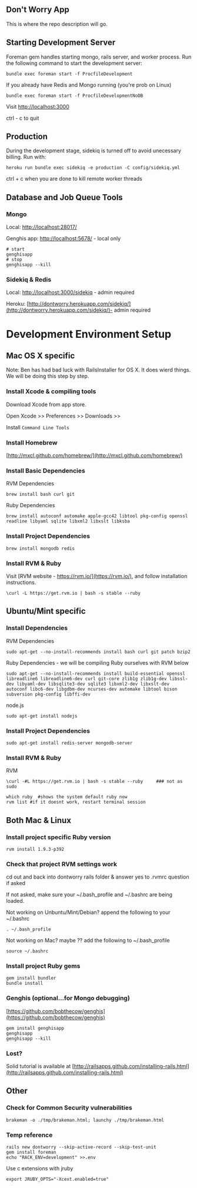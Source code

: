 Don't Worry App
-----------------

This is where the repo description will go.

## Starting Development Server

Foreman gem handles starting mongo, rails server, and worker process. 
Run the following command to start the development server:

    bundle exec foreman start -f ProcfileDevelopment

If you already have Redis and Mongo running (you're prob on Linux)
    
    bundle exec foreman start -f ProcfileDevelopmentNoDB

Visit [http://localhost:3000](http://localhost:3000)

ctrl - c to quit

## Production
During the development stage, sidekiq is turned off to avoid unecessary billing.
Run with:

    heroku run bundle exec sidekiq -e production -C config/sidekiq.yml

ctrl + c when you are done to kill remote worker threads

## Database and Job Queue Tools

### Mongo
Local: [http://localhost:28017/](http://localhost:28017/)

Genghis app: [http://localhost:5678/](http://localhost:5678/) - local only

    # start
    genghisapp
    # stop
    genghisapp --kill

### Sidekiq & Redis
Local:
[http://localhost:3000/sidekiq](http://localhost:3000/sidekiq) - admin required

Heroku:
[http://dontworry.herokuapp.com/sidekiq/](http://dontworry.herokuapp.com/sidekiq/)- admin required

# Development Environment Setup
## Mac OS X specific
Note: Ben has had bad luck with RailsInstaller for OS X. It does wierd things. We
will be doing this step by step.
### Install Xcode & compiling tools
Download Xcode from app store.

Open Xcode >> Preferences >> Downloads >>

Install `Command Line Tools`

### Install Homebrew
[http://mxcl.github.com/homebrew/](http://mxcl.github.com/homebrew/)

### Install Basic Dependencies
RVM Dependencies
    
    brew install bash curl git

Ruby Dependencies
    
    brew install autoconf automake apple-gcc42 libtool pkg-config openssl readline libyaml sqlite libxml2 libxslt libksba

### Install Project Dependencies
    brew install mongodb redis

### Install RVM & Ruby

Visit [RVM website - https://rvm.io/](https://rvm.io/), and follow installation instructions.

    \curl -L https://get.rvm.io | bash -s stable --ruby

## Ubuntu/Mint specific
### Install Dependencies
RVM Dependencies

    sudo apt-get --no-install-recommends install bash curl git patch bzip2

Ruby Dependencies - we will be compiling Ruby ourselves with RVM below

    sudo apt-get --no-install-recommends install build-essential openssl libreadline6 libreadline6-dev curl git-core zlib1g zlib1g-dev libssl-dev libyaml-dev libsqlite3-dev sqlite3 libxml2-dev libxslt-dev autoconf libc6-dev libgdbm-dev ncurses-dev automake libtool bison subversion pkg-config libffi-dev

node.js

    sudo apt-get install nodejs

### Install Project Dependencies
    sudo apt-get install redis-server mongodb-server
    

### Install RVM & Ruby
RVM

    \curl -#L https://get.rvm.io | bash -s stable --ruby     ### not as sudo

    which ruby  #shows the system default ruby now
    rvm list #if it doesnt work, restart terminal session

## Both Mac & Linux
### Install project specific Ruby version
    rvm install 1.9.3-p392

### Check that project RVM settings work
cd out and back into dontworry rails folder &
answer yes to .rvmrc question if asked

If not asked, make sure your ~/.bash_profile and ~/.bashrc are being loaded. 

Not working on Unbuntu/Mint/Debian? append the following to your ~/.bashrc

    . ~/.bash_profile

Not working on Mac? maybe ?? add the following to ~/.bash_profile
    
    source ~/.bashrc 

### Install project Ruby gems

    gem install bundler
    bundle install

### Genghis (optional...for Mongo debugging)
[https://github.com/bobthecow/genghis](https://github.com/bobthecow/genghis)

    gem install genghisapp
    genghisapp
    genghisapp --kill

### Lost?
Solid tutorial is available at [http://railsapps.github.com/installing-rails.html](http://railsapps.github.com/installing-rails.html)

Other
-----

### Check for Common Security vulnerabilities
    brakeman -o ./tmp/brakeman.html; launchy ./tmp/brakeman.html 

### Temp reference
    rails new dontworry --skip-active-record --skip-test-unit
    gem install foreman
    echo "RACK_ENV=development" >>.env

Use c extensions with jruby

    export JRUBY_OPTS="-Xcext.enabled=true"

